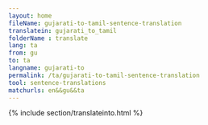 ```yaml
---
layout: home
fileName: gujarati-to-tamil-sentence-translation
translatein: gujarati_to_tamil
folderName : translate
lang: ta
from: gu
to: ta
langname: gujarati-to
permalink: /ta/gujarati-to-tamil-sentence-translation
tool: sentence-translations
matchurls: en&&gu&&ta
---
```

{% include section/translateinto.html %}
